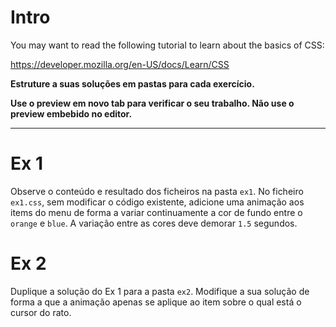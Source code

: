 # Intro
You may want to read the following tutorial to learn about the basics of CSS: 

https://developer.mozilla.org/en-US/docs/Learn/CSS

__Estruture a suas soluções em pastas para cada exercício.__

__Use o preview em novo tab para verificar o seu trabalho. Não use o preview embebido no editor.__

--------


# Ex 1

Observe o conteúdo e resultado dos ficheiros na pasta `ex1`.
No ficheiro `ex1.css`, sem modificar o código existente, adicione uma animação aos items do menu de forma a variar continuamente a cor de fundo entre o `orange` e `blue`. A variação entre as cores deve demorar `1.5` segundos.

# Ex 2
Duplique a solução do Ex 1 para a pasta `ex2`.
Modifique a sua solução de forma a que a animação apenas se aplique ao item sobre o qual está o cursor do rato.


